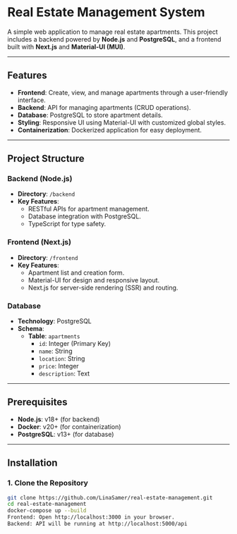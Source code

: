 # Real Estate Management System

A simple web application to manage real estate apartments. This project includes a backend powered by **Node.js** and **PostgreSQL**, and a frontend built with **Next.js** and **Material-UI (MUI)**.

---

## Features

- **Frontend**: Create, view, and manage apartments through a user-friendly interface.
- **Backend**: API for managing apartments (CRUD operations).
- **Database**: PostgreSQL to store apartment details.
- **Styling**: Responsive UI using Material-UI with customized global styles.
- **Containerization**: Dockerized application for easy deployment.

---

## Project Structure

### Backend (Node.js)

- **Directory**: `/backend`
- **Key Features**:
  - RESTful APIs for apartment management.
  - Database integration with PostgreSQL.
  - TypeScript for type safety.

### Frontend (Next.js)

- **Directory**: `/frontend`
- **Key Features**:
  - Apartment list and creation form.
  - Material-UI for design and responsive layout.
  - Next.js for server-side rendering (SSR) and routing.

### Database

- **Technology**: PostgreSQL
- **Schema**:
  - **Table**: `apartments`
    - `id`: Integer (Primary Key)
    - `name`: String
    - `location`: String
    - `price`: Integer
    - `description`: Text

---

## Prerequisites

- **Node.js**: v18+ (for backend)
- **Docker**: v20+ (for containerization)
- **PostgreSQL**: v13+ (for database)

---

## Installation

### 1. Clone the Repository

```bash
git clone https://github.com/LinaSamer/real-estate-management.git
cd real-estate-management
docker-compose up --build
Frontend: Open http://localhost:3000 in your browser.
Backend: API will be running at http://localhost:5000/api
